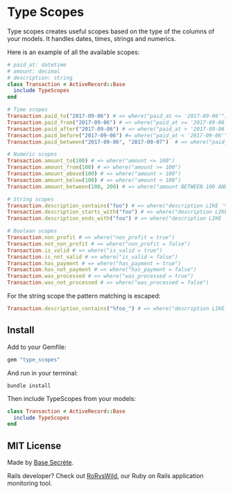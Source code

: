 # Type Scopes

Type scopes creates useful scopes based on the type of the columns of your models.
It handles dates, times, strings and numerics.

Here is an example of all the available scopes:

```ruby
# paid_at: datetime
# amount: decimal
# description: string
class Transaction < ActiveRecord::Base
  include TypeScopes
end

# Time scopes
Transaction.paid_to("2017-09-06") # => where("paid_at <= '2017-09-06'")
Transaction.paid_from("2017-09-06") # => where("paid_at >= '2017-09-06'")
Transaction.paid_after("2017-09-06") # => where("paid_at > '2017-09-06'")
Transaction.paid_before("2017-09-06") #= where("paid_at < '2017-09-06'")
Transaction.paid_between("2017-09-06", "2017-09-07")  # => where("paid_at BETWEEN '2017-09-06' AND '2017-09-07'")

# Numeric scopes
Transaction.amount_to(100) # => where("amount <= 100")
Transaction.amount_from(100) # => where("amount >= 100")
Transaction.amount_above(100) # => where("amount > 100")
Transaction.amount_below(100) # => where("amount < 100")
Transaction.amount_between(100, 200) # => where("amount BETWEEN 100 AND 200")

# String scopes
Transaction.description_contains("foo") # => where("description LIKE '%foo%'")
Transaction.description_starts_with("foo") # => where("description LIKE 'foo%'")
Transaction.description_ends_with("foo") # => where("description LIKE '%foo'")

# Boolean scopes
Transaction.non_profit # => where("non_profit = true")
Transaction.not_non_profit # => where("non_profit = false")
Transaction.is_valid # => where("is_valid = true")
Transaction.is_not_valid # => where("is_valid = false")
Transaction.has_payment # => where("has_payment = true")
Transaction.has_not_payment # => where("has_payment = false")
Transaction.was_processed # => where("was_processed = true")
Transaction.was_not_processed # => where("was_processed = false")
```

For the string scope the pattern matching is escaped:

```ruby
Transaction.description_contains("%foo_") # => where("description LIKE '%[%]foo[_]%'")
```

## Install

Add to your Gemfile:

```ruby
gem "type_scopes"
```

And run in your terminal:

```shell
bundle install
```

Then include TypeScopes from your models:

```ruby
class Transaction < ActiveRecord::Base
  include TypeScopes
end
```

## MIT License

Made by [Base Secrète](https://basesecrete.com/en).

Rails developer? Check out [RoRvsWild](https://www.rorvswild.com), our Ruby on Rails application monitoring tool.
